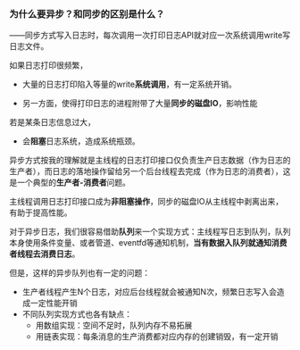 ### 为什么要异步？和同步的区别是什么？

——同步方式写入日志时，每次调用一次打印日志API就对应一次系统调用write写日志文件。

如果日志打印很频繁，

* 大量的日志打印陷入等量的write**系统调用**，有一定系统开销。

* 另一方面，使得打印日志的进程附带了大量**同步的磁盘IO**，影响性能



若是某条日志信息过大，

* 会**阻塞**日志系统，造成系统瓶颈。



异步方式按我的理解就是主线程的日志打印接口仅负责生产日志数据（作为日志的生产者），而日志的落地操作留给另一个后台线程去完成（作为日志的消费者），这是一个典型的**生产者-消费者**问题。



主线程调用日志打印接口成为**非阻塞操作**，同步的磁盘IO从主线程中剥离出来，有助于提高性能。

对于异步日志，我们很容易借助**队列**来一个实现方式：主线程写日志到队列，队列本身使用条件变量、或者管道、eventfd等通知机制，**当有数据入队列就通知消费者线程去消费日志**。

但是，这样的异步队列也有一定的问题：

* 生产者线程产生N个日志，对应后台线程就会被通知N次，频繁日志写入会造成一定性能开销
* 不同队列实现方式也各有缺点： 
  * 用数组实现：空间不足时，队列内存不易拓展
  * 用链表实现：每条消息的生产消费都对应内存的创建销毁，有一定开销





